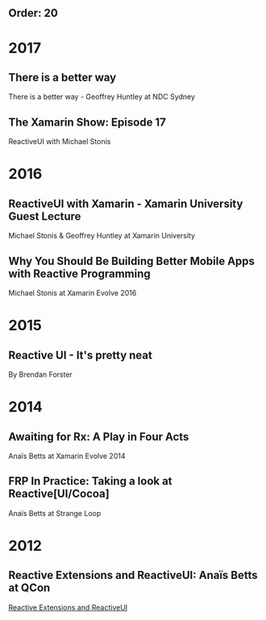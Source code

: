 ﻿Order: 20
---


# 2017

## There is a better way
There is a better way - Geoffrey Huntley at NDC Sydney

<div class="video-iframe-wrapper">
    <div class="video-iframe-item">
        <?# YouTube 4inY7TFEVT0 /?>
    </div>
</div>

## The Xamarin Show: Episode 17
ReactiveUI with Michael Stonis


<div class="video-iframe-wrapper">
  <div class="video-iframe-item">
      <?# YouTube GSKFk-A4omo /?>
  </div>
</div>

# 2016

## ReactiveUI with Xamarin - Xamarin University Guest Lecture

Michael Stonis & Geoffrey Huntley at Xamarin University

<div class="video-iframe-wrapper">
    <div class="video-iframe-item">
        <?# YouTube vydDJ9CaIug /?>
    </div>
</div>

## Why You Should Be Building Better Mobile Apps with Reactive Programming 

Michael Stonis at Xamarin Evolve 2016

<div class="video-iframe-wrapper">
    <div class="video-iframe-item">
        <?# YouTube DYEbUF4xs1Q /?>
    </div>
</div>

# 2015

## Reactive UI - It's pretty neat
By Brendan Forster

<div class="video-iframe-wrapper">
    <div class="video-iframe-item">
        <?# YouTube HPyKHxy7X0w /?>
    </div>
</div>

# 2014

## Awaiting for Rx: A Play in Four Acts

Anaïs Betts at Xamarin Evolve 2014

<div class="video-iframe-wrapper">
    <div class="video-iframe-item">
        <?# YouTube 5DZ8nC0ENdg /?>
    </div>
</div>

## FRP In Practice: Taking a look at Reactive[UI/Cocoa]

Anaïs Betts at Strange Loop

<div class="video-iframe-wrapper">
    <div class="video-iframe-item">
        <?# YouTube 1XNATGjqM6U /?>
    </div>
</div>

# 2012

## Reactive Extensions and ReactiveUI: Anaïs Betts at QCon

[Reactive Extensions and ReactiveUI](https://www.infoq.com/presentations/Reactive-Extensions-and-ReactiveUI)
